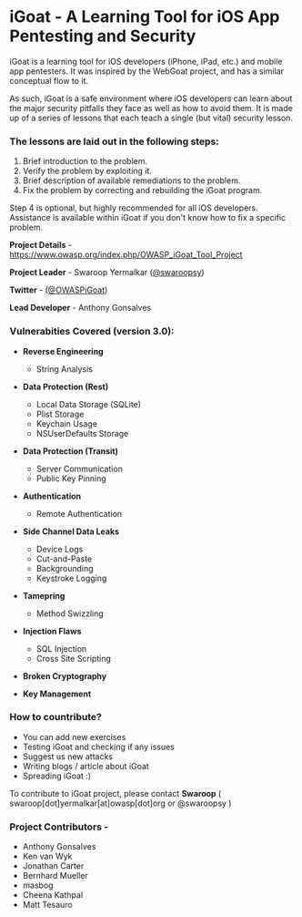 # iGoat - A Learning Tool for iOS App Pentesting and Security #

iGoat is a learning tool for iOS developers (iPhone, iPad, etc.) and mobile app pentesters. It was inspired by the WebGoat project, and has a similar conceptual flow to it.

As such, iGoat is a safe environment where iOS developers can learn about the major security pitfalls they face as well as how to avoid them. It is made up of a series of lessons that each teach a single (but vital) security lesson.

### The lessons are laid out in the following steps: ###

1. Brief introduction to the problem.
1. Verify the problem by exploiting it.
1. Brief description of available remediations to the problem.
1. Fix the problem by correcting and rebuilding the iGoat program.

Step 4 is optional, but highly recommended for all iOS developers. Assistance is available within iGoat if you don't know how to fix a specific problem.

__Project Details__ - https://www.owasp.org/index.php/OWASP_iGoat_Tool_Project

__Project Leader__ - Swaroop Yermalkar ([@swaroopsy](https://twitter.com/swaroopsy?lang=en))

__Twitter__ - ([@OWASPiGoat](https://twitter.com/owaspigoat?lang=en))

__Lead Developer__ - Anthony Gonsalves

### Vulnerabities Covered (version 3.0): ###
* __Reverse Engineering__
  * String Analysis
  
* __Data Protection (Rest)__
  * Local Data Storage (SQLite)
  * Plist Storage
  * Keychain Usage
  * NSUserDefaults Storage
  
* __Data Protection (Transit)__
  * Server Communication
  * Public Key Pinning
  
* __Authentication__
  * Remote Authentication
  
* __Side Channel Data Leaks__
  * Device Logs
  * Cut-and-Paste
  * Backgrounding
  * Keystroke Logging
  
* __Tamepring__ 
  * Method Swizzling
  
* __Injection Flaws__
  * SQL Injection
  * Cross Site Scripting
  
* __Broken Cryptography__
* __Key Management__

### How to countribute? ###
* You can add new exercises
* Testing iGoat and checking if any issues
* Suggest us new attacks
* Writing blogs / article about iGoat
* Spreading iGoat :)

To contribute to iGoat project, please contact __Swaroop__ ( swaroop[dot]yermalkar[at]owasp[dot]org or @swaroopsy )

### Project Contributors - ###
* Anthony Gonsalves
* Ken van Wyk
* Jonathan Carter
* Bernhard Mueller
* masbog
* Cheena Kathpal
* Matt Tesauro
